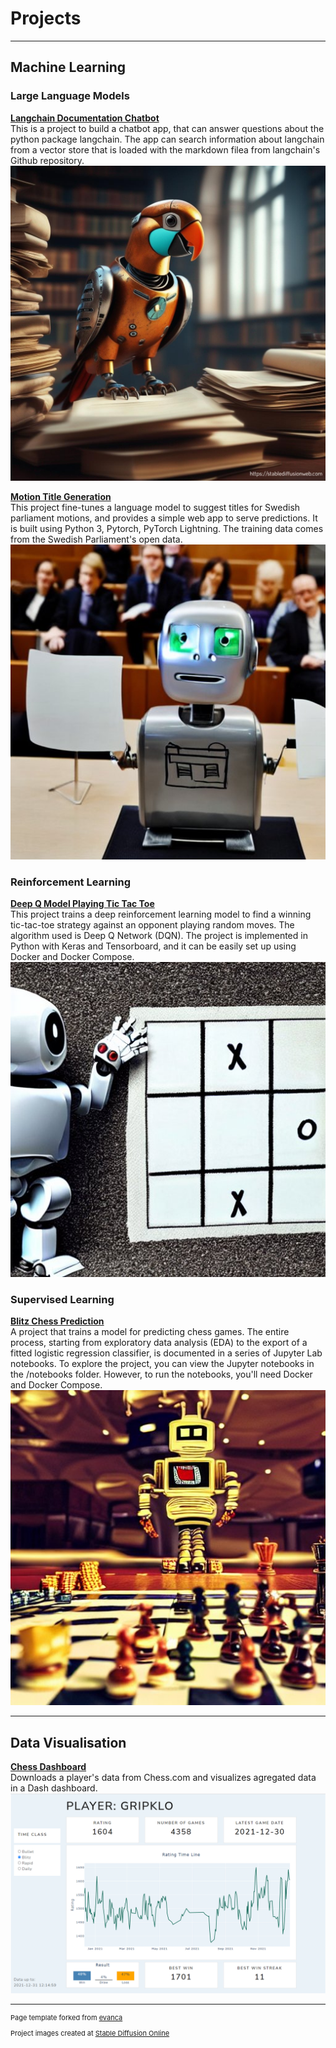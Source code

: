 # Projects

---

## Machine Learning

### Large Language Models

**[Langchain Documentation Chatbot](https://github.com/erikgrip/langchain_docs_chatbot)**  
This is a project to build a chatbot app, that can answer questions about the python package langchain. The app can search information about langchain from a vector store that is loaded with the markdown filea from langchain's Github repository.
<img src="images/langchain_docs_chatbot.jpg?raw=true"/>


**[Motion Title Generation](https://github.com/erikgrip/swedish_parliament_motion_summarization)**  
This project fine-tunes a language model to suggest titles for Swedish parliament motions, and provides a simple web app to serve predictions. It is built using Python 3, Pytorch, PyTorch Lightning. The training data comes from the Swedish Parliament's open data.
<img src="images/swedish_parliament_motion_summarization.jpg?raw=true"/>

### Reinforcement Learning

**[Deep Q Model Playing Tic Tac Toe](https://erikgrip.github.io/tictactoe_reinforcement_learning/)**  
This project trains a deep reinforcement learning model to find a winning tic-tac-toe strategy against an opponent playing random moves. The algorithm used is Deep Q Network (DQN). The project is implemented in Python with Keras and Tensorboard, and it can be easily set up using Docker and Docker Compose.
<img src="images/tictactoe_reinforcement_learning.jpg?raw=true"/>

### Supervised Learning

**[Blitz Chess Prediction](https://erikgrip.github.io/chess_prediction/)**  
A project that trains a model for predicting chess games. The entire process, starting from exploratory data analysis (EDA) to the export of a fitted logistic regression classifier, is documented in a series of Jupyter Lab notebooks. To explore the project, you can view the Jupyter notebooks in the /notebooks folder. However, to run the notebooks, you'll need Docker and Docker Compose.
<img src="images/chess_prediction.jpg?raw=true"/>

---

## Data Visualisation

**[Chess Dashboard](https://erikgrip.github.io/chess_dashboard/)**  
Downloads a player's data from Chess.com and visualizes agregated data in a Dash dashboard.
<img src="images/chess_dashboard.png?raw=true" />

---
<p style="font-size:11px">Page template forked from <a href="https://github.com/evanca/quick-portfolio">evanca</a></p>
<p style="font-size:11px">Project images created at <a href="https://stablediffusionweb.com/">Stable Diffusion Online</a></p>
<!-- Remove above line if you don't want to attibute -->

